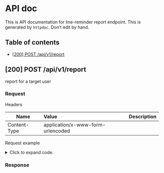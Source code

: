 # API doc

This is API documentation for line-reminder report endpoint. This is generated by `httpdoc`. Don't edit by hand.

## Table of contents

- [[200] POST /api/v1/report](#200-post-apiv1report)


## [200] POST /api/v1/report

report for a target user

### Request



Headers

| Name  | Value  | Description |
| ----- | :----- | :--------- |
| Content-Type | application/x-www-form-urlencoded |  |





Request example

<details>
<summary>Click to expand code.</summary>

```javascript
id=U481562845883a2641fd7496acf979213
```

</details>


### Response







